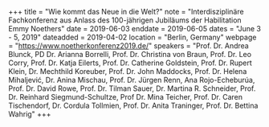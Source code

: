 +++
title = "Wie kommt das  Neue in die Welt?"
note = "Interdisziplinäre Fachkonferenz aus Anlass des 100-jährigen Jubiläums der Habilitation Emmy Noethers"
date = 2019-06-03
enddate = 2019-06-05
dates = "June 3 - 5, 2019"
dateadded = 2019-04-02
location = "Berlin, Germany"
webpage = "https://www.noetherkonferenz2019.de/"
speakers = "Prof. Dr. Andrea Blunck, PD Dr. Arianna Borrelli, Prof. Dr. Christina von Braun, Prof. Dr. Leo Corry, Prof. Dr. Katja Eilerts, Prof. Dr. Catherine Goldstein, Prof. Dr. Rupert Klein, Dr. Mechthild Koreuber, Prof. Dr. John Maddocks, Prof. Dr. Helena Mihaljević, Dr. Anina Mischau, Prof. Dr. Jürgen Renn, Ana Rojo-Echeburúa, Prof. Dr. David Rowe, Prof. Dr. Tilman Sauer, Dr. Martina R. Schneider, Prof. Dr. Reinhard Siegmund-Schultze, Prof Dr. Mina Teicher, Prof. Dr. Caren Tischendorf, Dr. Cordula Tollmien,  Prof. Dr. Anita Traninger, Prof. Dr. Bettina Wahrig"
+++
